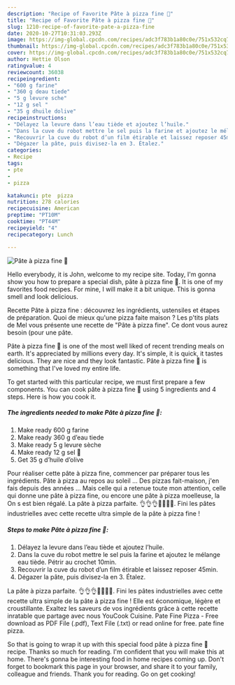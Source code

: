```yaml
---
description: "Recipe of Favorite Pâte à pizza fine 🍕"
title: "Recipe of Favorite Pâte à pizza fine 🍕"
slug: 1210-recipe-of-favorite-pate-a-pizza-fine
date: 2020-10-27T10:31:03.293Z
image: https://img-global.cpcdn.com/recipes/adc3f783b1a80c0e/751x532cq70/pate-a-pizza-fine-🍕-photo-principale-de-la-recette.jpg
thumbnail: https://img-global.cpcdn.com/recipes/adc3f783b1a80c0e/751x532cq70/pate-a-pizza-fine-🍕-photo-principale-de-la-recette.jpg
cover: https://img-global.cpcdn.com/recipes/adc3f783b1a80c0e/751x532cq70/pate-a-pizza-fine-🍕-photo-principale-de-la-recette.jpg
author: Hettie Olson
ratingvalue: 4
reviewcount: 36038
recipeingredient:
- "600 g farine"
- "360 g deau tiede"
- "5 g levure sche"
- "12 g sel "
- "35 g dhuile dolive"
recipeinstructions:
- "Délayez la levure dans l’eau tiède et ajoutez l’huile."
- "Dans la cuve du robot mettre le sel puis la farine et ajoutez le mélange eau tiède. Pétrir au crochet 10min."
- "Recouvrir la cuve du robot d’un film étirable et laissez reposer 45min."
- "Dégazer la pâte, puis divisez-la en 3. Étalez."
categories:
- Recipe
tags:
- pte
- 
- pizza

katakunci: pte  pizza 
nutrition: 278 calories
recipecuisine: American
preptime: "PT10M"
cooktime: "PT44M"
recipeyield: "4"
recipecategory: Lunch

---
```



![Pâte à pizza fine 🍕](https://img-global.cpcdn.com/recipes/adc3f783b1a80c0e/751x532cq70/pate-a-pizza-fine-🍕-photo-principale-de-la-recette.jpg)

Hello everybody, it is John, welcome to my recipe site. Today, I'm gonna show you how to prepare a special dish, pâte à pizza fine 🍕. It is one of my favorites food recipes. For mine, I will make it a bit unique. This is gonna smell and look delicious.

Recette Pâte à pizza fine : découvrez les ingrédients, ustensiles et étapes de préparation. Quoi de mieux qu&#39;une pizza faite maison ? Les p&#39;tits plats de Mel vous présente une recette de &#34;Pâte à pizza fine&#34;. Ce dont vous aurez besoin (pour une pâte.

Pâte à pizza fine 🍕 is one of the most well liked of recent trending meals on earth. It's appreciated by millions every day. It's simple, it is quick, it tastes delicious. They are nice and they look fantastic. Pâte à pizza fine 🍕 is something that I've loved my entire life.


To get started with this particular recipe, we must first prepare a few components. You can cook pâte à pizza fine 🍕 using 5 ingredients and 4 steps. Here is how you cook it.

<!--inarticleads1-->

##### The ingredients needed to make Pâte à pizza fine 🍕:

1. Make ready 600 g farine
1. Make ready 360 g d’eau tiede
1. Make ready 5 g levure sèche
1. Make ready 12 g sel 🧂
1. Get 35 g d’huile d’olive


Pour réaliser cette pâte à pizza fine, commencer par préparer tous les ingrédients. Pâte à pizza au repos au soleil … Des pizzas fait-maison, j&#39;en fais depuis des années … Mais celle qui a retenue toute mon attention, celle qui donne une pâte à pizza fine, ou encore une pâte à pizza moelleuse, la On s est bien régalé. La pâte à pizza parfaite. 👌👌👌🍕🍕🍕🍕. Fini les pâtes industrielles avec cette recette ultra simple de la pâte à pizza fine ! 

<!--inarticleads2-->

##### Steps to make Pâte à pizza fine 🍕:

1. Délayez la levure dans l’eau tiède et ajoutez l’huile.
1. Dans la cuve du robot mettre le sel puis la farine et ajoutez le mélange eau tiède. Pétrir au crochet 10min.
1. Recouvrir la cuve du robot d’un film étirable et laissez reposer 45min.
1. Dégazer la pâte, puis divisez-la en 3. Étalez.


La pâte à pizza parfaite. 👌👌👌🍕🍕🍕🍕. Fini les pâtes industrielles avec cette recette ultra simple de la pâte à pizza fine ! Elle est économique, légère et croustillante. Exaltez les saveurs de vos ingrédients grâce à cette recette inratable que partage avec nous YouCook Cuisine. Pate Fine Pizza - Free download as PDF File (.pdf), Text File (.txt) or read online for free. pate fine pizza. 

So that is going to wrap it up with this special food pâte à pizza fine 🍕 recipe. Thanks so much for reading. I'm confident that you will make this at home. There's gonna be interesting food in home recipes coming up. Don't forget to bookmark this page in your browser, and share it to your family, colleague and friends. Thank you for reading. Go on get cooking!
